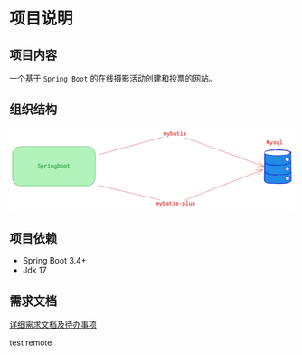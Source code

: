 # 项目说明

## 项目内容
一个基于 `Spring Boot` 的在线摄影活动创建和投票的网站。

## 组织结构

![img.png](docs/excalidraw/images/后端框架结构图.png)

## 项目依赖
* Spring Boot 3.4+
* Jdk 17

## 需求文档
[详细需求文档及待办事项](docs/task/需求文档.md)

test remote
